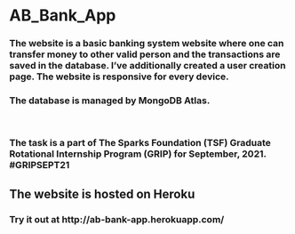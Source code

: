 # AB_Bank_App
<h3>The website is a basic banking system website where one can transfer money to other valid person and the transactions are saved in the database. I’ve additionally created a user creation page. The website is responsive for every device.</h3>
<h3>The database is managed by MongoDB Atlas.</h3>
<br>
<h3>The task is a part of The Sparks Foundation (TSF) Graduate Rotational Internship Program (GRIP) for September, 2021. #GRIPSEPT21</h3>

<h2>The website is hosted on Heroku</h2>
<h3>Try it out at http://ab-bank-app.herokuapp.com/</h3>